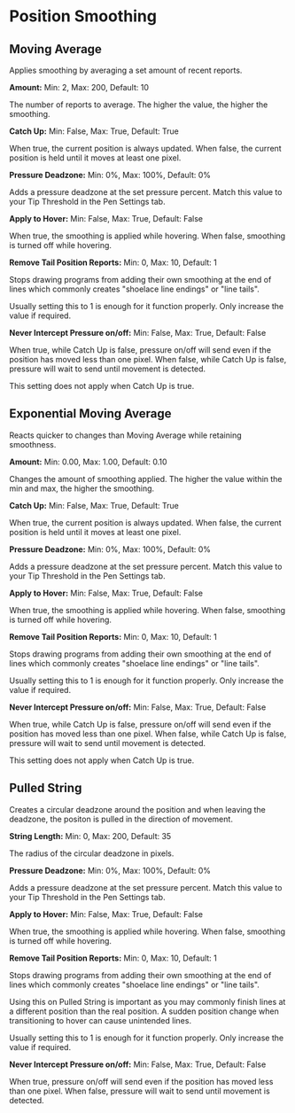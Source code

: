 # Position Smoothing

## Moving Average

Applies smoothing by averaging a set amount of recent reports.

**Amount:** Min: 2, Max: 200, Default: 10

The number of reports to average. The higher the value, the higher the smoothing.

**Catch Up:** Min: False, Max: True, Default: True

When true, the current position is always updated. When false, the current position is held until it moves at least one pixel.

**Pressure Deadzone:** Min: 0%, Max: 100%, Default: 0%

Adds a pressure deadzone at the set pressure percent. Match this value to your Tip Threshold in the Pen Settings tab.

**Apply to Hover:** Min: False, Max: True, Default: False

When true, the smoothing is applied while hovering. When false, smoothing is turned off while hovering.

**Remove Tail Position Reports:** Min: 0, Max: 10, Default: 1

Stops drawing programs from adding their own smoothing at the end of lines which commonly creates "shoelace line endings" or "line tails". 

Usually setting this to 1 is enough for it function properly. Only increase the value if required.

**Never Intercept Pressure on/off:** Min: False, Max: True, Default: False

When true, while Catch Up is false, pressure on/off will send even if the position has moved less than one pixel. When false, while Catch Up is false, pressure will wait to send until movement is detected. 

This setting does not apply when Catch Up is true.

## Exponential Moving Average

Reacts quicker to changes than Moving Average while retaining smoothness.

**Amount:** Min: 0.00, Max: 1.00, Default: 0.10

Changes the amount of smoothing applied. The higher the value within the min and max, the higher the smoothing.

**Catch Up:** Min: False, Max: True, Default: True

When true, the current position is always updated. When false, the current position is held until it moves at least one pixel.

**Pressure Deadzone:** Min: 0%, Max: 100%, Default: 0%

Adds a pressure deadzone at the set pressure percent. Match this value to your Tip Threshold in the Pen Settings tab.

**Apply to Hover:** Min: False, Max: True, Default: False

When true, the smoothing is applied while hovering. When false, smoothing is turned off while hovering.

**Remove Tail Position Reports:** Min: 0, Max: 10, Default: 1

Stops drawing programs from adding their own smoothing at the end of lines which commonly creates "shoelace line endings" or "line tails". 

Usually setting this to 1 is enough for it function properly. Only increase the value if required.

**Never Intercept Pressure on/off:** Min: False, Max: True, Default: False

When true, while Catch Up is false, pressure on/off will send even if the position has moved less than one pixel. When false, while Catch Up is false, pressure will wait to send until movement is detected. 

This setting does not apply when Catch Up is true.

## Pulled String

Creates a circular deadzone around the position and when leaving the deadzone, the positon is pulled in the direction of movement.

**String Length:** Min: 0, Max: 200, Default: 35

The radius of the circular deadzone in pixels.

**Pressure Deadzone:** Min: 0%, Max: 100%, Default: 0%

Adds a pressure deadzone at the set pressure percent. Match this value to your Tip Threshold in the Pen Settings tab.

**Apply to Hover:** Min: False, Max: True, Default: False

When true, the smoothing is applied while hovering. When false, smoothing is turned off while hovering.

**Remove Tail Position Reports:** Min: 0, Max: 10, Default: 1

Stops drawing programs from adding their own smoothing at the end of lines which commonly creates "shoelace line endings" or "line tails". 

Using this on Pulled String is important as you may commonly finish lines at a different position than the real position. A sudden position change when transitioning to hover can cause unintended lines.

Usually setting this to 1 is enough for it function properly. Only increase the value if required.

**Never Intercept Pressure on/off:** Min: False, Max: True, Default: False

When true, pressure on/off will send even if the position has moved less than one pixel. When false, pressure will wait to send until movement is detected.